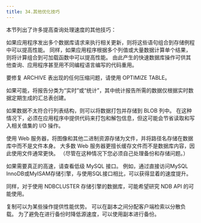 ```yaml
---
title: 34.其他优化技巧
---
```

本节列出了许多提高查询处理速度的其他技巧：

如果应用程序发出多个数据库请求来执行相关更新，则将这些语句组合到存储例程中可以提高性能。 同样，如果应用程序根据多个列值或大量数据计算单个结果，则将计算组合到可加载函数中可以提高性能。 由此产生的快速数据库操作可供其他查询、应用程序甚至用不同编程语言编写的代码重用。

要修复 ARCHIVE 表出现的任何压缩问题，请使用 OPTIMIZE TABLE。 

如果可能，将报告分类为“实时”或“统计”，其中统计报告所需的数据仅根据实时数据定期生成的汇总表创建。

如果数据不太符合行列表结构，则可以将数据打包并存储到 BLOB 列中。 在这种情况下，必须在应用程序中提供代码来打包和解包信息，但这可能会节省读取和写入相关值集的 I/O 操作。

使用 Web 服务器，将图像和其他二进制资源存储为文件，并将路径名存储在数据库中而不是文件本身。 大多数 Web 服务器更擅长缓存文件而不是数据库内容，因此使用文件通常更快。 （尽管在这种情况下您必须自己处理备份和存储问题。）

如果需要真正的高速，请查看低级 MySQL 接口。 例如，通过直接访问MySQL InnoDB或MyISAM存储引擎，与使用SQL接口相比，可以获得显着的速度提升。

同样，对于使用 NDBCLUSTER 存储引擎的数据库，可能希望研究 NDB API 的可能使用。

复制可以为某些操作提供性能优势。 可以在副本之间分配客户端检索以分散负载。 为了避免在进行备份时降低源速度，可以使用副本进行备份。
